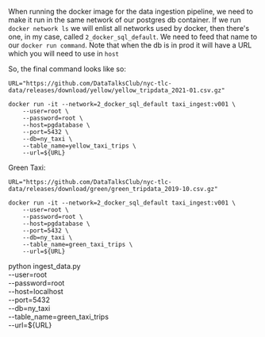 When running the docker image for the data ingestion pipeline, we need to make it run in the same network of our postgres db container. If we run `docker network ls` we will enlist all networks used by docker, then there's one, in my case, called `2_docker_sql_default`. We need to feed that name to our `docker run command`. Note that when the db is in prod it will have a URL which you will need to use in `host`

So, the final command looks like so:
```
URL="https://github.com/DataTalksClub/nyc-tlc-data/releases/download/yellow/yellow_tripdata_2021-01.csv.gz"

docker run -it --network=2_docker_sql_default taxi_ingest:v001 \
    --user=root \
    --password=root \
    --host=pgdatabase \
    --port=5432 \
    --db=ny_taxi \
    --table_name=yellow_taxi_trips \
    --url=${URL}
```


Green Taxi:
```
URL="https://github.com/DataTalksClub/nyc-tlc-data/releases/download/green/green_tripdata_2019-10.csv.gz"

docker run -it --network=2_docker_sql_default taxi_ingest:v001 \
    --user=root \
    --password=root \
    --host=pgdatabase \
    --port=5432 \
    --db=ny_taxi \
    --table_name=green_taxi_trips \
    --url=${URL}
```

python ingest_data.py \
    --user=root \
    --password=root \
    --host=localhost \
    --port=5432 \
    --db=ny_taxi \
    --table_name=green_taxi_trips \
    --url=${URL}